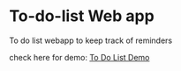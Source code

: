 # To-do-list Web app
To do list webapp to keep track of reminders

check here for demo: [To Do List Demo](https://malik-azad.github.io/To-do-list/)
